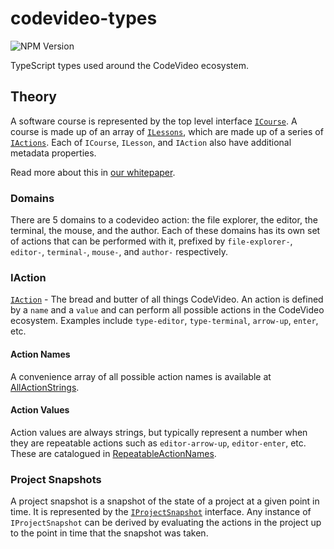 # codevideo-types

![NPM Version](https://img.shields.io/npm/v/@fullstackcraftllc/codevideo-types)

TypeScript types used around the CodeVideo ecosystem.

## Theory

A software course is represented by the top level interface [`ICourse`](/src/interfaces/toplevel/ICourse.ts). A course is made up of an array of [`ILessons`](./src/interfaces/toplevel/ILesson.ts), which are made up of a series of [`IActions`](./src/interfaces/toplevel/IAction.ts). Each of `ICourse`, `ILesson`, and `IAction` also have additional metadata properties.

Read more about this in [our whitepaper](https://studio.codevideo.io/pdf/CodeVideo_Framework_White_Paper.pdf).

### Domains

There are 5 domains to a codevideo action: the file explorer, the editor, the terminal, the mouse, and the author. Each of these domains has its own set of actions that can be performed with it, prefixed by `file-explorer-`, `editor-`, `terminal-`, `mouse-`, and `author-` respectively.

### IAction

[`IAction`](./src/interfaces/IAction.ts) - The bread and butter of all things CodeVideo. An action is defined by a `name` and a `value` and can perform all possible actions in the CodeVideo ecosystem. Examples include `type-editor`, `type-terminal`, `arrow-up`, `enter`, etc.

#### Action Names

A convenience array of all possible action names is available at [AllActionStrings](./src/constants/AllActionStrings.ts).

#### Action Values

Action values are always strings, but typically represent a number when they are repeatable actions such as `editor-arrow-up`, `editor-enter`, etc. These are catalogued in [RepeatableActionNames](./src/types/RepeatableActionNames.ts).

### Project Snapshots

A project snapshot is a snapshot of the state of a project at a given point in time. It is represented by the [`IProjectSnapshot`](./src/interfaces/IProjectSnapshot.ts) interface. Any instance of `IProjectSnapshot` can be derived by evaluating the actions in the project up to the point in time that the snapshot was taken.

